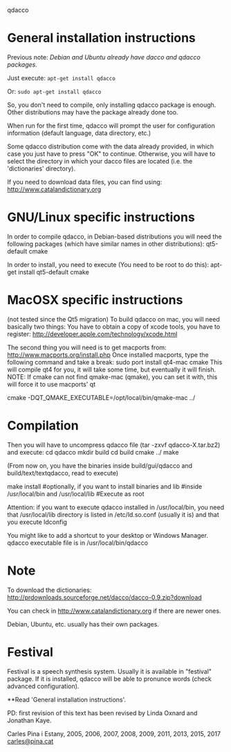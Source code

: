 qdacco

General installation instructions
=================================
Previous note: *Debian and Ubuntu already have dacco and qdacco packages.*

Just execute:
``apt-get install qdacco``

Or:
``sudo apt-get install qdacco``

So, you don't need to compile, only installing qdacco package is enough.
Other distributions may have the package already done too.

When run for the first time, qdacco will prompt the user for
configuration information (default language, data directory, etc.)

Some qdacco distribution come with the data already provided, in
which case you just have to press "OK" to continue. Otherwise, you
will have to select the directory in which your dacco files are
located (i.e. the 'dictionaries' directory).

If you need to download data files, you can find using:
http://www.catalandictionary.org

GNU/Linux specific instructions
===============================
In order to compile qdacco, in Debian-based distributions you will
need the following packages (which have similar names in other
distributions):
qt5-default
cmake

In order to install, you need to execute (You need to be root to do this):
apt-get install qt5-default cmake

MacOSX specific instructions
===============================
(not tested since the Qt5 migration)
To build qdacco on mac, you will need basically two things:
You have to obtain a copy of xcode tools, you have to register:
http://developer.apple.com/technology/xcode.html

The second thing you will need is to get macports from:
http://www.macports.org/install.php
Once installed macports, type the following command and take a break: 
sudo port install qt4-mac cmake
This will compile qt4 for you, it will take some time, but eventually
it will finish.
NOTE: If cmake can not find qmake-mac (qmake), you can set it with,
this will force it to use macports' qt

cmake -DQT_QMAKE_EXECUTABLE=/opt/local/bin/qmake-mac ../

Compilation
===========
Then you will have to uncompress qdacco file (tar -zxvf qdacco-X.tar.bz2) 
and execute:
cd qdacco
mkdir build
cd build
cmake ../
make

(From now on, you have the binaries inside build/gui/qdacco and
build/text/textqdacco, read to execute)

make install #optionally, if you want to install binaries and lib
             #inside /usr/local/bin and /usr/local/lib
	     #Execute as root

Attention: if you want to execute qdacco installed in /usr/local/bin,
you need that /usr/local/lib directory is listed in /etc/ld.so.conf
(usually it is) and that you execute ldconfig

You might like to add a shortcut to your desktop or Windows Manager.
qdacco executable file is in /usr/local/bin/qdacco

Note
====
To download the dictionaries:
http://prdownloads.sourceforge.net/dacco/dacco-0.9.zip?download

You can check in http://www.catalandictionary.org if there are newer
ones.

Debian, Ubuntu, etc. usually has their own packages.

Festival
========
Festival is a speech synthesis system. Usually it is available in 
"festival" package. If it is installed, qdacco will be able to pronunce
words (check advanced configuration). 

**Read 'General installation instructions'.

PD: first revision of this text has been revised by Linda Oxnard 
and Jonathan Kaye.

Carles Pina i Estany, 2005, 2006, 2007, 2008, 2009, 2011, 2013, 2015, 2017
carles@pina.cat
